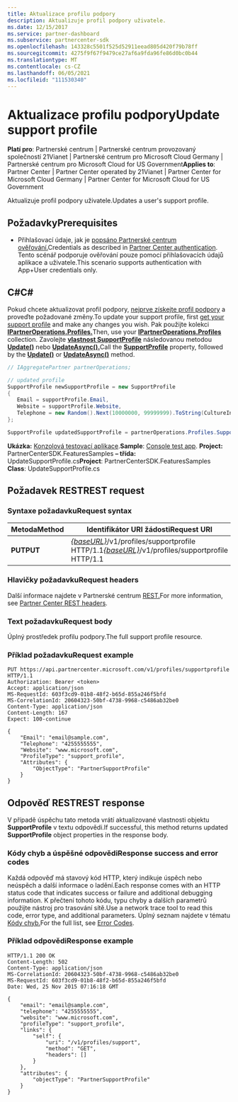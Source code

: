 ```yaml
---
title: Aktualizace profilu podpory
description: Aktualizuje profil podpory uživatele.
ms.date: 12/15/2017
ms.service: partner-dashboard
ms.subservice: partnercenter-sdk
ms.openlocfilehash: 143328c5501f525d52911eead805d420f79b78ff
ms.sourcegitcommit: 4275f9f67f9479ce27af6a9fda96fe86d0bc0b44
ms.translationtype: MT
ms.contentlocale: cs-CZ
ms.lasthandoff: 06/05/2021
ms.locfileid: "111530340"
---
```

# <a name="update-support-profile"></a><span data-ttu-id="ab997-103">Aktualizace profilu podpory</span><span class="sxs-lookup"><span data-stu-id="ab997-103">Update support profile</span></span>

<span data-ttu-id="ab997-104">**Platí pro**: Partnerské centrum | Partnerské centrum provozovaný společností 21Vianet | Partnerské centrum pro Microsoft Cloud Germany | Partnerské centrum pro Microsoft Cloud for US Government</span><span class="sxs-lookup"><span data-stu-id="ab997-104">**Applies to**: Partner Center | Partner Center operated by 21Vianet | Partner Center for Microsoft Cloud Germany | Partner Center for Microsoft Cloud for US Government</span></span>

<span data-ttu-id="ab997-105">Aktualizuje profil podpory uživatele.</span><span class="sxs-lookup"><span data-stu-id="ab997-105">Updates a user's support profile.</span></span>

## <a name="prerequisites"></a><span data-ttu-id="ab997-106">Požadavky</span><span class="sxs-lookup"><span data-stu-id="ab997-106">Prerequisites</span></span>

- <span data-ttu-id="ab997-107">Přihlašovací údaje, jak je [popsáno Partnerské centrum ověřování.](partner-center-authentication.md)</span><span class="sxs-lookup"><span data-stu-id="ab997-107">Credentials as described in [Partner Center authentication](partner-center-authentication.md).</span></span> <span data-ttu-id="ab997-108">Tento scénář podporuje ověřování pouze pomocí přihlašovacích údajů aplikace a uživatele.</span><span class="sxs-lookup"><span data-stu-id="ab997-108">This scenario supports authentication with App+User credentials only.</span></span>

## <a name="c"></a><span data-ttu-id="ab997-109">C\#</span><span class="sxs-lookup"><span data-stu-id="ab997-109">C\#</span></span>

<span data-ttu-id="ab997-110">Pokud chcete aktualizovat profil podpory, [nejprve získejte profil podpory](get-support-profile.md) a proveďte požadované změny.</span><span class="sxs-lookup"><span data-stu-id="ab997-110">To update your support profile, first [get your support profile](get-support-profile.md) and make any changes you wish.</span></span> <span data-ttu-id="ab997-111">Pak použijte kolekci [**IPartnerOperations.Profiles.**](/dotnet/api/microsoft.store.partnercenter.ipartner.profiles)</span><span class="sxs-lookup"><span data-stu-id="ab997-111">Then, use your [**IPartnerOperations.Profiles**](/dotnet/api/microsoft.store.partnercenter.ipartner.profiles) collection.</span></span> <span data-ttu-id="ab997-112">Zavolejte [**vlastnost SupportProfile**](/dotnet/api/microsoft.store.partnercenter.profiles.isupportprofile) následovanou metodou [**Update()**](/dotnet/api/microsoft.store.partnercenter.profiles.isupportprofile.update) nebo [**UpdateAsync().**](/dotnet/api/microsoft.store.partnercenter.profiles.isupportprofile.updateasync)</span><span class="sxs-lookup"><span data-stu-id="ab997-112">Call the [**SupportProfile**](/dotnet/api/microsoft.store.partnercenter.profiles.isupportprofile) property, followed by the [**Update()**](/dotnet/api/microsoft.store.partnercenter.profiles.isupportprofile.update) or [**UpdateAsync()**](/dotnet/api/microsoft.store.partnercenter.profiles.isupportprofile.updateasync) method.</span></span>

``` csharp
// IAggregatePartner partnerOperations;

// updated profile
SupportProfile newSupportProfile = new SupportProfile
{
   Email = supportProfile.Email,
   Website = supportProfile.Website,
   Telephone = new Random().Next(10000000, 99999999).ToString(CultureInfo.InvariantCulture)
};

SupportProfile updatedSupportProfile = partnerOperations.Profiles.SupportProfile.Update(newSupportProfile);
```

<span data-ttu-id="ab997-113">**Ukázka:** [Konzolová testovací aplikace](console-test-app.md).</span><span class="sxs-lookup"><span data-stu-id="ab997-113">**Sample**: [Console test app](console-test-app.md).</span></span> <span data-ttu-id="ab997-114">**Project:** PartnerCenterSDK.FeaturesSamples **– třída:** UpdateSupportProfile.cs</span><span class="sxs-lookup"><span data-stu-id="ab997-114">**Project**: PartnerCenterSDK.FeaturesSamples **Class**: UpdateSupportProfile.cs</span></span>

## <a name="rest-request"></a><span data-ttu-id="ab997-115">Požadavek REST</span><span class="sxs-lookup"><span data-stu-id="ab997-115">REST request</span></span>

### <a name="request-syntax"></a><span data-ttu-id="ab997-116">Syntaxe požadavku</span><span class="sxs-lookup"><span data-stu-id="ab997-116">Request syntax</span></span>

| <span data-ttu-id="ab997-117">Metoda</span><span class="sxs-lookup"><span data-stu-id="ab997-117">Method</span></span>  | <span data-ttu-id="ab997-118">Identifikátor URI žádosti</span><span class="sxs-lookup"><span data-stu-id="ab997-118">Request URI</span></span>                                                                     |
|---------|---------------------------------------------------------------------------------|
| <span data-ttu-id="ab997-119">**PUT**</span><span class="sxs-lookup"><span data-stu-id="ab997-119">**PUT**</span></span> | <span data-ttu-id="ab997-120">[*{baseURL}*](partner-center-rest-urls.md)/v1/profiles/supportprofile HTTP/1.1</span><span class="sxs-lookup"><span data-stu-id="ab997-120">[*{baseURL}*](partner-center-rest-urls.md)/v1/profiles/supportprofile HTTP/1.1</span></span> |

### <a name="request-headers"></a><span data-ttu-id="ab997-121">Hlavičky požadavku</span><span class="sxs-lookup"><span data-stu-id="ab997-121">Request headers</span></span>

<span data-ttu-id="ab997-122">Další informace najdete v Partnerské centrum [REST.](headers.md)</span><span class="sxs-lookup"><span data-stu-id="ab997-122">For more information, see [Partner Center REST headers](headers.md).</span></span>

### <a name="request-body"></a><span data-ttu-id="ab997-123">Text požadavku</span><span class="sxs-lookup"><span data-stu-id="ab997-123">Request body</span></span>

<span data-ttu-id="ab997-124">Úplný prostředek profilu podpory.</span><span class="sxs-lookup"><span data-stu-id="ab997-124">The full support profile resource.</span></span>

### <a name="request-example"></a><span data-ttu-id="ab997-125">Příklad požadavku</span><span class="sxs-lookup"><span data-stu-id="ab997-125">Request example</span></span>

```http
PUT https://api.partnercenter.microsoft.com/v1/profiles/supportprofile HTTP/1.1
Authorization: Bearer <token>
Accept: application/json
MS-RequestId: 603f3cd9-01b8-48f2-b65d-855a246f5bfd
MS-CorrelationId: 20604323-50bf-4738-9968-c5486ab32be0
Content-Type: application/json
Content-Length: 167
Expect: 100-continue

{
    "Email": "email@sample.com",
    "Telephone": "4255555555",
    "Website": "www.microsoft.com",
    "ProfileType": "support_profile",
    "Attributes": {
        "ObjectType": "PartnerSupportProfile"
    }
}
```

## <a name="rest-response"></a><span data-ttu-id="ab997-126">Odpověď REST</span><span class="sxs-lookup"><span data-stu-id="ab997-126">REST response</span></span>

<span data-ttu-id="ab997-127">V případě úspěchu tato metoda vrátí aktualizované vlastnosti objektu **SupportProfile** v textu odpovědi.</span><span class="sxs-lookup"><span data-stu-id="ab997-127">If successful, this method returns updated **SupportProfile** object properties in the response body.</span></span>

### <a name="response-success-and-error-codes"></a><span data-ttu-id="ab997-128">Kódy chyb a úspěšné odpovědi</span><span class="sxs-lookup"><span data-stu-id="ab997-128">Response success and error codes</span></span>

<span data-ttu-id="ab997-129">Každá odpověď má stavový kód HTTP, který indikuje úspěch nebo neúspěch a další informace o ladění.</span><span class="sxs-lookup"><span data-stu-id="ab997-129">Each response comes with an HTTP status code that indicates success or failure and additional debugging information.</span></span> <span data-ttu-id="ab997-130">K přečtení tohoto kódu, typu chyby a dalších parametrů použijte nástroj pro trasování sítě.</span><span class="sxs-lookup"><span data-stu-id="ab997-130">Use a network trace tool to read this code, error type, and additional parameters.</span></span> <span data-ttu-id="ab997-131">Úplný seznam najdete v tématu [Kódy chyb.](error-codes.md)</span><span class="sxs-lookup"><span data-stu-id="ab997-131">For the full list, see [Error Codes](error-codes.md).</span></span>

### <a name="response-example"></a><span data-ttu-id="ab997-132">Příklad odpovědi</span><span class="sxs-lookup"><span data-stu-id="ab997-132">Response example</span></span>

```http
HTTP/1.1 200 OK
Content-Length: 502
Content-Type: application/json
MS-CorrelationId: 20604323-50bf-4738-9968-c5486ab32be0
MS-RequestId: 603f3cd9-01b8-48f2-b65d-855a246f5bfd
Date: Wed, 25 Nov 2015 07:16:18 GMT

{
    "email": "email@sample.com",
    "telephone": "4255555555",
    "website": "www.microsoft.com",
    "profileType": "support_profile",
    "links": {
        "self": {
            "uri": "/v1/profiles/support",
            "method": "GET",
            "headers": []
        }
    },
    "attributes": {
        "objectType": "PartnerSupportProfile"
    }
}
```

